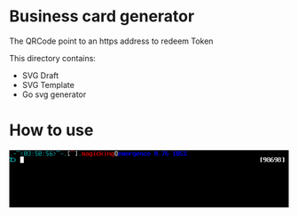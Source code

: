 # Business card generator

The QRCode point to an https address to redeem Token

This directory contains:

 - SVG Draft
 - SVG Template
 - Go svg generator

# How to use
![Terminal example](https://raw.githubusercontent.com/Magicking/articles/master/business_cards/docs/howto.gif)
